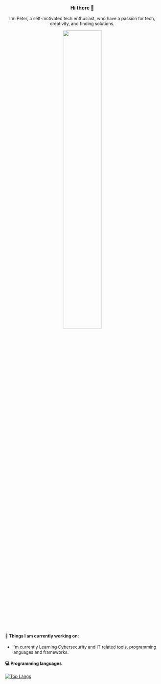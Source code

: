 <h3 align="center"> Hi there 👋</h3>

<p align="center">
I'm Peter, a self-motivated tech enthusiast, who have a passion for tech, creativity, and finding solutions.
</p>                                     

<p align="center">
  <img src="https://github.com/peterlin456/peterlin456/blob/main/positivethinking.jpg" width="50%" height="auto">
</p>


#### 🌱 Things I am currently working on: 
- I'm currently Learning Cybersecurity and IT related tools, programming languages and frameworks.




#### :computer: Programming languages

[![Top Langs](https://github-readme-stats.vercel.app/api/top-langs/?username=peterlin456)](https://github.com/anuraghazra/github-readme-stats)


